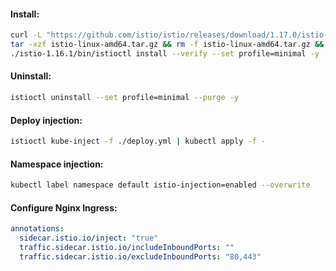 #### Install:
```bash
curl -L "https://github.com/istio/istio/releases/download/1.17.0/istio-1.17.0-linux-amd64.tar.gz" -o istio-linux-amd64.tar.gz && \
tar -xzf istio-linux-amd64.tar.gz && rm -f istio-linux-amd64.tar.gz && \
./istio-1.16.1/bin/istioctl install --verify --set profile=minimal -y
```

#### Uninstall:
```bash
istioctl uninstall --set profile=minimal --purge -y
```

#### Deploy injection:
```bash
istioctl kube-inject -f ./deploy.yml | kubectl apply -f -
```

#### Namespace injection:
```bash
kubectl label namespace default istio-injection=enabled --overwrite
```

#### Configure Nginx Ingress:
```yaml
annotations:
  sidecar.istio.io/inject: "true"
  traffic.sidecar.istio.io/includeInboundPorts: ""
  traffic.sidecar.istio.io/excludeInboundPorts: "80,443"
```
